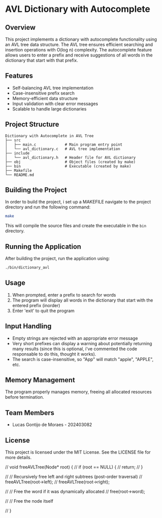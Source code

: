 # AVL Dictionary with Autocomplete

## Overview
This project implements a dictionary with autocomplete functionality using an AVL tree data structure. The AVL tree ensures efficient searching and insertion operations with O(log n) complexity. The autocomplete feature allows users to enter a prefix and receive suggestions of all words in the dictionary that start with that prefix.

## Features
- Self-balancing AVL tree implementation
- Case-insensitive prefix search
- Memory-efficient data structure
- Input validation with clear error messages
- Scalable to handle large dictionaries

## Project Structure
```
Dictionary with Autocomplete in AVL Tree
├── src
│   ├── main.c             # Main program entry point
│   └── avl_dictionary.c   # AVL tree implementation
├── include
│   └── avl_dictionary.h   # Header file for AVL dictionary
├── obj                    # Object files (created by make)
├── bin                    # Executable (created by make)
├── Makefile
└── README.md
```

## Building the Project

In order to build the project, i set up a MAKEFILE navigate to the project directory and run the following command:

```bash
make
```

This will compile the source files and create the executable in the `bin` directory.

## Running the Application
After building the project, run the application using:

```bash
./bin/dictionary_avl
```

## Usage
1. When prompted, enter a prefix to search for words
2. The program will display all words in the dictionary that start with the entered prefix (inorder)
3. Enter 'exit' to quit the program

## Input Handling
- Empty strings are rejected with an appropriate error message
- Very short prefixes can display a warning about potentially returning many results (since this is optional, i've commented the code responsable to do this, thought it works).
- The search is case-insensitive, so "App" will match "apple", "APPLE", etc.

## Memory Management
The program properly manages memory, freeing all allocated resources before termination.

## Team Members
- Lucas Gontijo de Moraes - 202403082

## License
This project is licensed under the MIT License. See the LICENSE file for more details.






// void freeAVLTree(Node* root) {
//     if (root == NULL) {
//         return;
//     }
    
//     // Recursively free left and right subtrees (post-order traversal)
//     freeAVLTree(root->left);
//     freeAVLTree(root->right);
    
//     // Free the word if it was dynamically allocated
//     free(root->word);
    
//     // Free the node itself
    
// }
